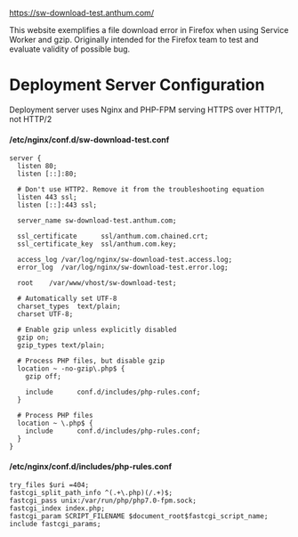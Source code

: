 https://sw-download-test.anthum.com/

This website exemplifies a file download error in Firefox when using Service Worker and gzip.  Originally intended for the Firefox team to test and evaluate validity of possible bug.

# Deployment Server Configuration
Deployment server uses Nginx and PHP-FPM serving HTTPS over HTTP/1, not HTTP/2

#### /etc/nginx/conf.d/sw-download-test.conf
```
server {
  listen 80;
  listen [::]:80;

  # Don't use HTTP2. Remove it from the troubleshooting equation
  listen 443 ssl;
  listen [::]:443 ssl;

  server_name sw-download-test.anthum.com;

  ssl_certificate      ssl/anthum.com.chained.crt;
  ssl_certificate_key  ssl/anthum.com.key;

  access_log /var/log/nginx/sw-download-test.access.log;
  error_log  /var/log/nginx/sw-download-test.error.log;

  root    /var/www/vhost/sw-download-test;

  # Automatically set UTF-8
  charset_types  text/plain;
  charset UTF-8;

  # Enable gzip unless explicitly disabled
  gzip on;
  gzip_types text/plain;

  # Process PHP files, but disable gzip
  location ~ -no-gzip\.php$ {
    gzip off;

    include      conf.d/includes/php-rules.conf;
  }

  # Process PHP files
  location ~ \.php$ {
    include      conf.d/includes/php-rules.conf;
  }
}
```

#### /etc/nginx/conf.d/includes/php-rules.conf
```
try_files $uri =404;
fastcgi_split_path_info ^(.+\.php)(/.+)$;
fastcgi_pass unix:/var/run/php/php7.0-fpm.sock;
fastcgi_index index.php;
fastcgi_param SCRIPT_FILENAME $document_root$fastcgi_script_name;
include fastcgi_params;
```
